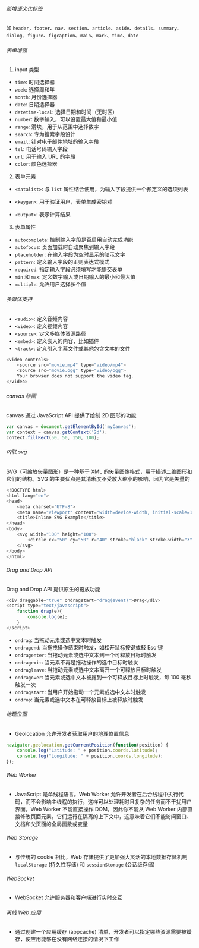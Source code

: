 ###### 新增语义化标签

如 `header`，`footer`、`nav`、`section`、`article`、`aside`、`details`、`summary`、`dialog`、`figure`、`figcaption`、`main`、`mark`、`time`、`date`

###### 表单增强

1. input 类型

- `time`: 时间选择器
- `week`: 选择周和年
- `month`: 月份选择器
- `date`: 日期选择器
- `datetime-local`: 选择日期和时间（无时区）
- `number`: 数字输入，可以设置最大值和最小值
- `range`: 滑块，用于从范围中选择数字
- `search`: 专为搜索字段设计
- `email`: 针对电子邮件地址的输入字段
- `tel`: 电话号码输入字段
- `url`: 用于输入 URL 的字段
- `color`: 颜色选择器

2. 表单元素

- `<datalist>`: 与 `list` 属性结合使用，为输入字段提供一个预定义的选项列表
* `<keygen>`: 用于验证用户，表单生成密钥对
- `<output>`: 表示计算结果

3. 表单属性

- `autocomplete`: 控制输入字段是否启用自动完成功能
- `autofocus`: 页面加载时自动聚焦到输入字段
- `placeholder`: 在输入字段为空时显示的暗示文字
- `pattern`: 定义输入字段的正则表达式模式
- `required`: 指定输入字段必须填写才能提交表单
- `min` 和 `max`: 定义数字输入或日期输入的最小和最大值
- `multiple`: 允许用户选择多个值

###### 多媒体支持

- `<audio>`: 定义音频内容
- `<video>`: 定义视频内容
- `<source>`: 定义多媒体资源路径
- `<embed>`: 定义嵌入的内容，比如插件
- `<track>`: 定义引入字幕文件或其他包含文本的文件

```JavaScript
<video controls>
    <source src="movie.mp4" type="video/mp4">
    <source src="movie.ogg" type="video/ogg">
    Your browser does not support the video tag.
</video>
```

###### canvas 绘画

canvas 通过 JavaScript API 提供了绘制 2D 图形的功能

```JavaScript
var canvas = document.getElementById('myCanvas');
var context = canvas.getContext('2d');
context.fillRect(50, 50, 150, 100);
```

###### 内联 svg

SVG（可缩放矢量图形）是一种基于 XML 的矢量图像格式，用于描述二维图形和它们的结构。SVG 的主要优点是其清晰度不受放大缩小的影响，因为它是矢量的

```JavaScript
<!DOCTYPE html>
<html lang="en">
<head>
    <meta charset="UTF-8">
    <meta name="viewport" content="width=device-width, initial-scale=1.0">
    <title>Inline SVG Example</title>
</head>
<body>
    <svg width="100" height="100">
        <circle cx="50" cy="50" r="40" stroke="black" stroke-width="3" fill="red" />
    </svg>
</body>
</html>
```

###### Drag and Drop API

Drag and Drop API 提供原生的拖放功能

```JavaScript
<div draggable="true" ondragstart="drag(event)">Drag</div>
<script type="text/javascript">
    function drag(e){
        console.log(e);
    }
</script>
```

- `ondrag`: 当拖动元素或选中文本时触发
- `ondragend`: 当拖拽操作结束时触发，如松开鼠标按键或敲 Esc 键
- `ondragenter`: 当拖动元素或选中文本到一个可释放目标时触发
- `ondragexit`: 当元素不再是拖动操作的选中目标时触发
- `ondragleave`: 当拖动元素或选中文本离开一个可释放目标时触发
- `ondragover`: 当元素或选中文本被拖到一个可释放目标上时触发，每 100 毫秒触发一次
- `ondragstart`: 当用户开始拖动一个元素或选中文本时触发
- `ondrop`: 当元素或选中文本在可释放目标上被释放时触发

###### 地理位置

- Geolocation 允许开发者获取用户的地理位置信息

```JavaScript
navigator.geolocation.getCurrentPosition(function(position) {
    console.log("Latitude: " + position.coords.latitude);
    console.log("Longitude: " + position.coords.longitude);
});
```

###### Web Worker

* JavaScript 是单线程语言。Web Worker 允许开发者在后台线程中执行代码，而不会影响主线程的执行，这样可以处理耗时且复杂的任务而不干扰用户界面。Web Worker 不能直接操作 DOM，因此你不能从 Web Worker 内部直接修改页面元素。它们运行在隔离的上下文中，这意味着它们不能访问窗口、文档和父页面的全局函数或变量

###### Web Storage

- 与传统的 cookie 相比，Web 存储提供了更加强大灵活的本地数据存储机制 `localStorage` (持久性存储) 和 `sessionStorage` (会话级存储)

###### WebSocket

- WebSocket 允许服务器和客户端进行实时交互

###### 离线 Web 应用

- 通过创建一个应用缓存 (appcache) 清单，开发者可以指定哪些资源需要被缓存，使应用能够在没有网络连接的情况下工作
